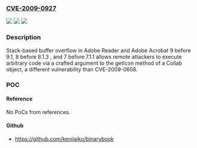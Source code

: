 ### [CVE-2009-0927](https://cve.mitre.org/cgi-bin/cvename.cgi?name=CVE-2009-0927)
![](https://img.shields.io/static/v1?label=Product&message=n%2Fa&color=blue)
![](https://img.shields.io/static/v1?label=Version&message=n%2Fa&color=blue)
![](https://img.shields.io/static/v1?label=Vulnerability&message=n%2Fa&color=brighgreen)

### Description

Stack-based buffer overflow in Adobe Reader and Adobe Acrobat 9 before 9.1, 8 before 8.1.3 , and 7 before 7.1.1 allows remote attackers to execute arbitrary code via a crafted argument to the getIcon method of a Collab object, a different vulnerability than CVE-2009-0658.

### POC

#### Reference
No PoCs from references.

#### Github
- https://github.com/kenjiaiko/binarybook

